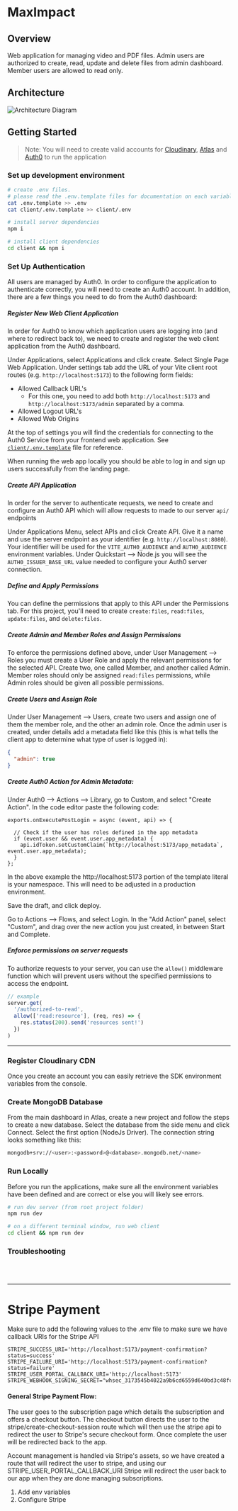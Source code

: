 # MaxImpact

## Overview

Web application for managing video and PDF files. Admin users are authorized to create, read, update and delete files from admin dashboard. Member users are allowed to read only.

## Architecture

![Architecture Diagram](./docs/MaxImpact%20Project%20Architecture-1.png)

## Getting Started

> Note: You will need to create valid accounts for [Cloudinary](https://cloudinary.com/), [Atlas](https://www.mongodb.com/) and [Auth0](https://auth0.com/) to run the application

### Set up development environment

```bash
# create .env files.
# please read the .env.template files for documentation on each variable value
cat .env.template >> .env
cat client/.env.template >> client/.env

# install server dependencies
npm i

# install client dependencies
cd client && npm i
```

### Set Up Authentication

All users are managed by Auth0. In order to configure the application to authenticate correctly, you will need to create an Auth0 account. In addition, there are a few things you need to do from the Auth0 dashboard:

##### Register New Web Client Application

In order for Auth0 to know which application users are logging into (and where to redirect back to), we need to create and register the web client application from the Auth0 dashboard.

Under Applications, select Applications and click create. Select Single Page Web Application. Under settings tab add the URL of your Vite client root routes (e.g. `http://localhost:5173`) to the following form fields:

- Allowed Callback URL's
  - For this one, you need to add both `http://localhost:5173` and `http://localhost:5173/admin` separated by a comma.
- Allowed Logout URL's
- Allowed Web Origins

At the top of settings you will find the credentials for connecting to the Auth0 Service from your frontend web application. See [`client/.env.template`](client/.env.template) file for reference.

When running the web app locally you should be able to log in and sign up users successfully from the landing page.

##### Create API Application

In order for the server to authenticate requests, we need to create and configure an Auth0 API which will allow requests to made to our server `api/` endpoints

Under Applications Menu, select APIs and click Create API. Give it a name and use the server endpoint as your identifier (e.g. `http://localhost:8080`). Your identifier will be used for the `VITE_AUTH0_AUDIENCE` and `AUTH0_AUDIENCE` environment variables. Under Quickstart --> Node.js you will see the `AUTH0_ISSUER_BASE_URL` value needed to configure your Auth0 server connection.

##### Define and Apply Permissions

You can define the permissions that apply to this API under the Permissions tab. For this project, you'll need to create `create:files`, `read:files`, `update:files`, and `delete:files`.

##### Create Admin and Member Roles and Assign Permissions

To enforce the permissions defined above, under User Management --> Roles you must create a User Role and apply the relevant permissions for the selected API. Create two, one called Member, and another called Admin. Member roles should only be assigned `read:files` permissions, while Admin roles should be given all possible permissions.

##### Create Users and Assign Role

Under User Management --> Users, create two users and assign one of them the member role, and the other an admin role. Once the admin user is created, under details add a metadata field like this (this is what tells the client app to determine what type of user is logged in):

```json
{
  "admin": true
}
```

##### Create Auth0 Action for Admin Metadata:

Under Auth0 --> Actions --> Library, go to Custom, and select "Create Action". In the code editor paste the following code:

```
exports.onExecutePostLogin = async (event, api) => {

  // Check if the user has roles defined in the app metadata
  if (event.user && event.user.app_metadata) {
    api.idToken.setCustomClaim(`http://localhost:5173/app_metadata`, event.user.app_metadata);
  }
};
```

In the above example the http://localhost:5173 portion of the template literal is your namespace. This will need to be adjusted in a production environment.

Save the draft, and click deploy.

Go to Actions --> Flows, and select Login. In the "Add Action" panel, select "Custom", and drag over the new action you just created, in between Start and Complete.

##### Enforce permissions on server requests

To authorize requests to your server, you can use the `allow()` middleware function which will prevent users without the specified permissions to access the endpoint.

```js
// example
server.get(
  '/authorized-to-read',
  allow(['read:resource'], (req, res) => {
    res.status(200).send('resources sent!')
  })
)
```

---

### Register Cloudinary CDN

Once you create an account you can easily retrieve the SDK environment variables from the console.

### Create MongoDB Database

From the main dashboard in Atlas, create a new project and follow the steps to create a new database. Select the database from the side menu and click Connect. Select the first option (NodeJs Driver). The connection string looks something like this:

```bash
mongodb+srv://<user>:<password>@<database>.mongodb.net/<name>
```

### Run Locally

Before you run the applications, make sure all the environment variables have been defined and are correct or else you will likely see errors.

```bash
# run dev server (from root project folder)
npm run dev

# on a different terminal window, run web client
cd client && npm run dev
```

### Troubleshooting

<br />
<br />

---

# Stripe Payment

Make sure to add the following values to the .env file to make sure we have callback URIs for the Stripe API

```
STRIPE_SUCCESS_URI='http://localhost:5173/payment-confirmation?status=success'
STRIPE_FAILURE_URI='http://localhost:5173/payment-confirmation?status=failure'
STRIPE_USER_PORTAL_CALLBACK_URI='http://localhost:5173'
STRIPE_WEBHOOK_SIGNING_SECRET="whsec_3173545b4022a9b6cd6559d640bd3c48fca49b294ebc8c155d9d02692d215b8a"
```

#### General Stripe Payment Flow:

The user goes to the subscription page which details the subscription and offers a checkout button. The checkout button directs the user to the stripe/create-checkout-session route which will then use the stripe api to redirect the user to Stripe's secure checkout form. Once complete the user will be redirected back to the app.

Account management is handled via Stripe's assets, so we have created a route that will redirect the user to stripe, and using our STRIPE_USER_PORTAL_CALLBACK_URI Stripe will redirect the user back to our app when they are done managing subscriptions.

1. Add env variables
2. Configure Stripe
